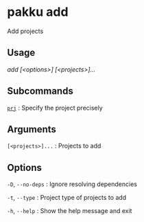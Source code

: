 # pakku add

Add projects

## Usage

<snippet id="snippet-cmd">

<var name="cmd">add</var>
<var name="params">[&lt;options&gt;] [&lt;projects&gt;]...</var>
<include from="_template_cmd.md" element-id="template-cmd"/>

</snippet>


## Subcommands

[`prj`](pakku-add-prj.md)
: Specify the project precisely

## Arguments

<snippet id="snippet-args">

`[<projects>]...`
: Projects to add

</snippet>

## Options

<snippet id="snippet-options-all">

<snippet id="snippet-options">

`-D`, `--no-deps`
: Ignore resolving dependencies

`-t`, `--type`
: Project type of projects to add

</snippet>

`-h`, `--help`
: Show the help message and exit

</snippet>
